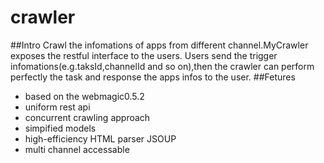 # crawler
##Intro
Crawl the infomations of apps from different channel.MyCrawler exposes the restful interface to the users. Users send the trigger infomations(e.g.taksId,channelId and so on),then the crawler can perform perfectly the task and response the apps infos to the user.
##Fetures
- based on the webmagic0.5.2
- uniform rest api
- concurrent crawling approach
- simpified models
- high-efficiency HTML parser JSOUP
- multi channel accessable
